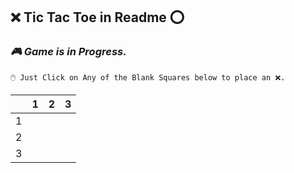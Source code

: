 ## **❌ Tic Tac Toe in Readme ⭕**
  ### ***🎮 Game is in Progress.*** 
    🖱️ Just Click on Any of the Blank Squares below to place an ❌.
    
  |   | 1 | 2 | 3 |
  | - | - | - | - |
  | 1 |   |   |   |
  | 2 |   |   |   |
  | 3 |   |   |   |
    
  